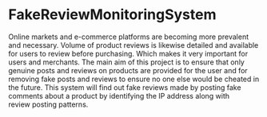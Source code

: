 # FakeReviewMonitoringSystem

Online markets and e-commerce platforms are becoming more prevalent and necessary.
Volume of product reviews is likewise detailed and available for users to review before purchasing. Which makes it very important for users and merchants.
The main aim of this project is to ensure that only genuine posts and reviews on products are provided for the user and for removing fake posts and reviews to ensure no one else would be cheated in the future.
This system will find out fake reviews made by posting fake comments about a product by identifying the IP address along with review posting patterns.

